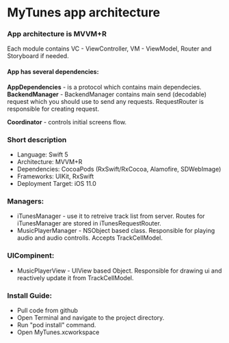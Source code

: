 # MyTunes  app architecture
### App architecture is MVVM+R

Each module contains VC - ViewController, VM - ViewModel, Router and Storyboard if needed.
#### App has several dependencies:
**AppDependencies** - is a protocol which contains main dependecies.
**BackendManager** - BackendManager contains main send (decodable) request which you should use to send any requests. RequestRouter is responsible for creating request. 

**Coordinator** - controls initial screens flow.

### Short description

- Language: Swift 5
- Architecture: MVVM+R
- Dependencies: 
CocoaPods
(RxSwift/RxCocoa, Alamofire, SDWebImage)
- Frameworks: UIKit, RxSwift
- Deployment Target: iOS 11.0

### Managers:
- iTunesManager - use it to retreive track list from server. Routes for iTunesManager are stored in iTunesRequestRouter.
- MusicPlayerManager - NSObject based class. Responsible for playing audio and audio controlls. Accepts TrackCellModel.

### UICompinent:
- MusicPlayerView - UIView based Object. Responsible for drawing ui and reactively update it from TrackCellModel.

### Install Guide:
- Pull code from github
- Open Terminal and navigate to the project directory. 
- Run "pod install" command.
- Open MyTunes.xcworkspace
